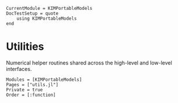 ```@meta
CurrentModule = KIMPortableModels
DocTestSetup = quote
    using KIMPortableModels
end
```

# Utilities

Numerical helper routines shared across the high-level and low-level interfaces.

```@autodocs
Modules = [KIMPortableModels]
Pages = ["utils.jl"]
Private = true
Order = [:function]
```
